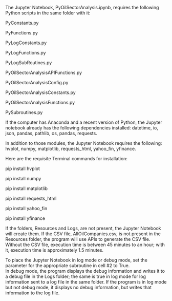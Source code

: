 The Jupyter Notebook, PyOilSectorAnalysis.ipynb, requires the following Python scripts in the same folder with it:

PyConstants.py

PyFunctions.py

PyLogConstants.py

PyLogFunctions.py

PyLogSubRoutines.py

PyOilSectorAnalysisAPIFunctions.py

PyOilSectorAnalysisConfig.py

PyOilSectorAnalysisConstants.py

PyOilSectorAnalysisFunctions.py

PySubroutines.py

If the computer has Anaconda and a recent version of Python, the Jupyter notebook already has the following dependencies 
installed: datetime, io, json, pandas, pathlib, os, pandas, requests.

In addition to those modules, the Jupyter Notebook requires the following: hvplot, numpy, matplotlib, requests_html,
yahoo_fin, yfinance.  

Here are the requisite Terminal commands for installation:

pip install hvplot

pip install numpy

pip install matplotlib

pip install requests_html

pip install yahoo_fin

pip install yfinance

If the folders, Resources and Logs, are not present, the Jupyter Notebook will create them.  If the CSV file, 
AllOilCompanies.csv, is not present in the Resources folder, the program will use APIs to generate the CSV file.  
Without the CSV file, execution time is between 45 minutes to an hour; with it, execution time 
is approximately 1.5 minutes.

To place the Jupyter Notebook in log mode or debug mode, set the parameter for the appropriate subroutine in cell #2 to True.  
In debug mode, the program displays the debug information and writes it to a debug file in the Logs folder; the same is true
in log mode for log information sent to a log file in the same folder.  If the program is in log mode but not debug mode, 
it displays no debug information, but writes that information to the log file.
